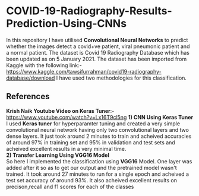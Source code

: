 # COVID-19-Radiography-Results-Prediction-Using-CNNs
In this repository I have utilised **Convolutional Neural Networks** to predict whether the images detect a covid+ve patient, viral pneumonic patient and a normal patient. 
The dataset is Covid 19 Radiography  Database which has been updated as on 5 January 2021. The dataset has been imported from Kaggle with the following link:-
https://www.kaggle.com/tawsifurrahman/covid19-radiography-database/download
I have used two methodologies for this classification.
<br>
## References
**Krish Naik Youtube Video on Keras Tuner**:- https://www.youtube.com/watch?v=Lx16T9cl5ng
**1) CNN Using Keras Tuner**
<br>
I used **Keras tuner** for hyperparamter tuning and created a very simple convolutional neural network having only two convolutional layers and two dense layers.
It just took around 2 minutes to train and acheived accuracies of around 97% in training set and 95% in validation and test sets and acheived excellent results
in a very minimal time.
<br>
**2) Transfer Learning Using VGG16 Model**
<br>
So here I implemented the classification using **VGG16** Model. One layer was added after it so as to get our output and the pretrained model wasn't trained. 
It took around 27 minutes to run for a single epoch and acheived a test set accuracy of around 93%. It also acheived excellent results on precison,recall 
and f1 scores for each of the classes 
